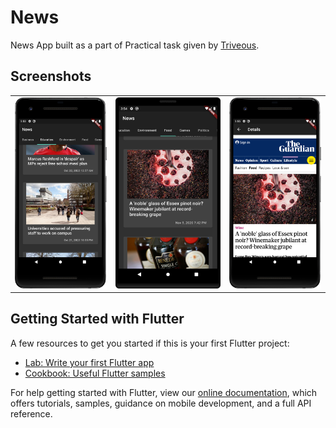 # News

News App built as a part of Practical task given by [Triveous](http://triveous.com/).

## Screenshots

<table>
    <tr>
        <td><img src="/readme-medias/1.png"></td>
        <td><img src="/readme-medias/2.png"></td>
        <td><img src="/readme-medias/3.png"></td>
    </tr>
</table>

## Getting Started with Flutter

A few resources to get you started if this is your first Flutter project:

- [Lab: Write your first Flutter app](https://flutter.dev/docs/get-started/codelab)
- [Cookbook: Useful Flutter samples](https://flutter.dev/docs/cookbook)

For help getting started with Flutter, view our
[online documentation](https://flutter.dev/docs), which offers tutorials,
samples, guidance on mobile development, and a full API reference.
